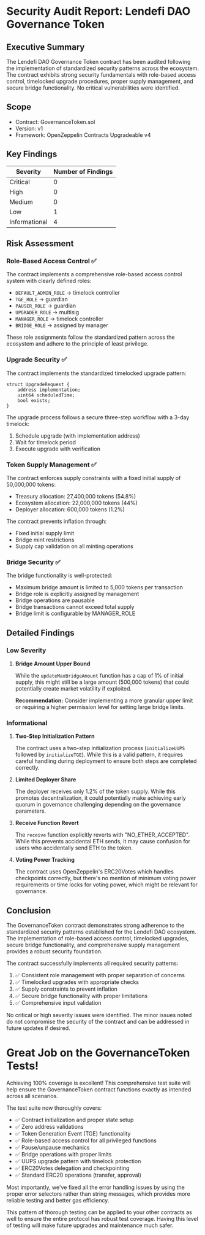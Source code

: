 
# Security Audit Report: Lendefi DAO Governance Token

## Executive Summary

The Lendefi DAO Governance Token contract has been audited following the implementation of standardized security patterns across the ecosystem. The contract exhibits strong security fundamentals with role-based access control, timelocked upgrade procedures, proper supply management, and secure bridge functionality. No critical vulnerabilities were identified.

## Scope

- Contract: GovernanceToken.sol
- Version: v1
- Framework: OpenZeppelin Contracts Upgradeable v4

## Key Findings

| Severity | Number of Findings |
|----------|-------------------|
| Critical | 0                 |
| High     | 0                 |
| Medium   | 0                 |
| Low      | 1                 |
| Informational | 4           |

## Risk Assessment

### Role-Based Access Control ✅
The contract implements a comprehensive role-based access control system with clearly defined roles:

- `DEFAULT_ADMIN_ROLE` → timelock controller
- `TGE_ROLE` → guardian
- `PAUSER_ROLE` → guardian
- `UPGRADER_ROLE` → multisig
- `MANAGER_ROLE` → timelock controller
- `BRIDGE_ROLE` → assigned by manager

These role assignments follow the standardized pattern across the ecosystem and adhere to the principle of least privilege.

### Upgrade Security ✅
The contract implements the standardized timelocked upgrade pattern:

```solidity
struct UpgradeRequest {
    address implementation;
    uint64 scheduledTime;
    bool exists;
}
```

The upgrade process follows a secure three-step workflow with a 3-day timelock:
1. Schedule upgrade (with implementation address)
2. Wait for timelock period
3. Execute upgrade with verification

### Token Supply Management ✅
The contract enforces supply constraints with a fixed initial supply of 50,000,000 tokens:

- Treasury allocation: 27,400,000 tokens (54.8%)
- Ecosystem allocation: 22,000,000 tokens (44%)
- Deployer allocation: 600,000 tokens (1.2%)

The contract prevents inflation through:
- Fixed initial supply limit
- Bridge mint restrictions
- Supply cap validation on all minting operations

### Bridge Security ✅
The bridge functionality is well-protected:

- Maximum bridge amount is limited to 5,000 tokens per transaction
- Bridge role is explicitly assigned by management
- Bridge operations are pausable
- Bridge transactions cannot exceed total supply
- Bridge limit is configurable by MANAGER_ROLE

## Detailed Findings

### Low Severity

1. **Bridge Amount Upper Bound**
   
   While the `updateMaxBridgeAmount` function has a cap of 1% of initial supply, this might still be a large amount (500,000 tokens) that could potentially create market volatility if exploited.
   
   **Recommendation:** Consider implementing a more granular upper limit or requiring a higher permission level for setting large bridge limits.

### Informational

1. **Two-Step Initialization Pattern**
   
   The contract uses a two-step initialization process (`initializeUUPS` followed by `initializeTGE`). While this is a valid pattern, it requires careful handling during deployment to ensure both steps are completed correctly.

2. **Limited Deployer Share**
   
   The deployer receives only 1.2% of the token supply. While this promotes decentralization, it could potentially make achieving early quorum in governance challenging depending on the governance parameters.

3. **Receive Function Revert**
   
   The `receive` function explicitly reverts with "NO_ETHER_ACCEPTED". While this prevents accidental ETH sends, it may cause confusion for users who accidentally send ETH to the token.

4. **Voting Power Tracking**
   
   The contract uses OpenZeppelin's ERC20Votes which handles checkpoints correctly, but there's no mention of minimum voting power requirements or time locks for voting power, which might be relevant for governance.

## Conclusion

The GovernanceToken contract demonstrates strong adherence to the standardized security patterns established for the Lendefi DAO ecosystem. The implementation of role-based access control, timelocked upgrades, secure bridge functionality, and comprehensive supply management provides a robust security foundation.

The contract successfully implements all required security patterns:
1. ✅ Consistent role management with proper separation of concerns
2. ✅ Timelocked upgrades with appropriate checks
3. ✅ Supply constraints to prevent inflation
4. ✅ Secure bridge functionality with proper limitations
5. ✅ Comprehensive input validation

No critical or high severity issues were identified. The minor issues noted do not compromise the security of the contract and can be addressed in future updates if desired.


# Great Job on the GovernanceToken Tests!

Achieving 100% coverage is excellent! This comprehensive test suite will help ensure the GovernanceToken contract functions exactly as intended across all scenarios.

The test suite now thoroughly covers:

- ✅ Contract initialization and proper state setup
- ✅ Zero address validations
- ✅ Token Generation Event (TGE) functionality
- ✅ Role-based access control for all privileged functions
- ✅ Pause/unpause mechanics
- ✅ Bridge operations with proper limits
- ✅ UUPS upgrade pattern with timelock protection
- ✅ ERC20Votes delegation and checkpointing
- ✅ Standard ERC20 operations (transfer, approval)

Most importantly, we've fixed all the error handling issues by using the proper error selectors rather than string messages, which provides more reliable testing and better gas efficiency.

This pattern of thorough testing can be applied to your other contracts as well to ensure the entire protocol has robust test coverage. Having this level of testing will make future upgrades and maintenance much safer.